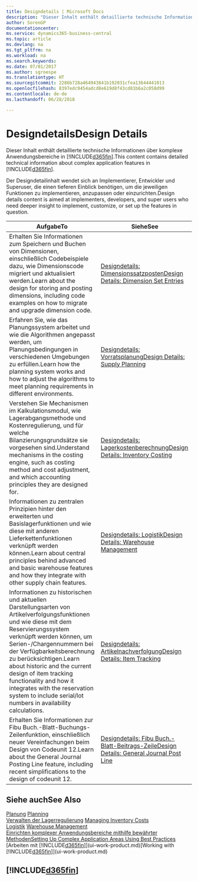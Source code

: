 ```yaml
---
title: Designdetails | Microsoft Docs
description: "Dieser Inhalt enthält detaillierte technische Informationen über komplexe Anwendungsbereiche in  Business Central."
author: SorenGP
documentationcenter: 
ms.service: dynamics365-business-central
ms.topic: article
ms.devlang: na
ms.tgt_pltfrm: na
ms.workload: na
ms.search.keywords: 
ms.date: 07/01/2017
ms.author: sgroespe
ms.translationtype: HT
ms.sourcegitcommit: 2286b728a464943841b192031cfea13644441013
ms.openlocfilehash: 8397edc9454adcd8e619d8f43cd81b6a2c058d99
ms.contentlocale: de-de
ms.lasthandoff: 06/28/2018

---
```

# <a name="design-details"></a><span data-ttu-id="c31e2-103">Designdetails</span><span class="sxs-lookup"><span data-stu-id="c31e2-103">Design Details</span></span>
<span data-ttu-id="c31e2-104">Dieser Inhalt enthält detaillierte technische Informationen über komplexe Anwendungsbereiche in [!INCLUDE[d365fin](includes/d365fin_md.md)].</span><span class="sxs-lookup"><span data-stu-id="c31e2-104">This content contains detailed technical information about complex application features in [!INCLUDE[d365fin](includes/d365fin_md.md)].</span></span>  

 <span data-ttu-id="c31e2-105">Der Designdetailinhalt wendet sich an Implementierer, Entwickler und Superuser, die einen tieferen Einblick benötigen, um die jeweiligen Funktionen zu implementieren, anzupassen oder einzurichten.</span><span class="sxs-lookup"><span data-stu-id="c31e2-105">Design details content is aimed at implementers, developers, and super users who need deeper insight to implement, customize, or set up the features in question.</span></span>  

|<span data-ttu-id="c31e2-106">**Aufgabe**</span><span class="sxs-lookup"><span data-stu-id="c31e2-106">**To**</span></span>|<span data-ttu-id="c31e2-107">**Siehe**</span><span class="sxs-lookup"><span data-stu-id="c31e2-107">**See**</span></span>|  
|------------|-------------|  
|<span data-ttu-id="c31e2-108">Erhalten Sie Informationen zum Speichern und Buchen von Dimensionen, einschließlich Codebeispiele dazu, wie Dimensionscode migriert und aktualisiert werden.</span><span class="sxs-lookup"><span data-stu-id="c31e2-108">Learn about the design for storing and posting dimensions, including code examples on how to migrate and upgrade dimension code.</span></span>|[<span data-ttu-id="c31e2-109">Designdetails: Dimensionssatzposten</span><span class="sxs-lookup"><span data-stu-id="c31e2-109">Design Details: Dimension Set Entries</span></span>](design-details-dimension-set-entries.md)|  
|<span data-ttu-id="c31e2-110">Erfahren Sie, wie das Planungssystem arbeitet und wie die Algorithmen angepasst werden, um Planungsbedingungen in verschiedenen Umgebungen zu erfüllen.</span><span class="sxs-lookup"><span data-stu-id="c31e2-110">Learn how the planning system works and how to adjust the algorithms to meet planning requirements in different environments.</span></span>|[<span data-ttu-id="c31e2-111">Designdetails: Vorratsplanung</span><span class="sxs-lookup"><span data-stu-id="c31e2-111">Design Details: Supply Planning</span></span>](design-details-supply-planning.md)|  
|<span data-ttu-id="c31e2-112">Verstehen Sie Mechanismen im Kalkulationsmodul, wie Lagerabgangsmethode und Kostenregulierung, und für welche Bilanzierungsgrundsätze sie vorgesehen sind.</span><span class="sxs-lookup"><span data-stu-id="c31e2-112">Understand mechanisms in the costing engine, such as costing method and cost adjustment, and which accounting principles they are designed for.</span></span>|[<span data-ttu-id="c31e2-113">Designdetails: Lagerkostenberechnung</span><span class="sxs-lookup"><span data-stu-id="c31e2-113">Design Details: Inventory Costing</span></span>](design-details-inventory-costing.md)|  
|<span data-ttu-id="c31e2-114">Informationen zu zentralen Prinzipien hinter den erweiterten und Basislagerfunktionen und wie diese mit anderen Lieferkettenfunktionen verknüpft werden können.</span><span class="sxs-lookup"><span data-stu-id="c31e2-114">Learn about central principles behind advanced and basic warehouse features and how they integrate with other supply chain features.</span></span>|[<span data-ttu-id="c31e2-115">Designdetails: Logistik</span><span class="sxs-lookup"><span data-stu-id="c31e2-115">Design Details: Warehouse Management</span></span>](design-details-warehouse-management.md)|  
|<span data-ttu-id="c31e2-116">Informationen zu historischen und aktuellen Darstellungsarten von Artikelverfolgungsfunktionen und wie diese mit dem Reservierungssystem verknüpft werden können, um Serien-/Chargennummern bei der Verfügbarkeitsberechnung zu berücksichtigen.</span><span class="sxs-lookup"><span data-stu-id="c31e2-116">Learn about historic and the current design of item tracking functionality and how it integrates with the reservation system to include serial/lot numbers in availability calculations.</span></span>|[<span data-ttu-id="c31e2-117">Designdetails: Artikelnachverfolgung</span><span class="sxs-lookup"><span data-stu-id="c31e2-117">Design Details: Item Tracking</span></span>](design-details-item-tracking.md)|  
|<span data-ttu-id="c31e2-118">Erhalten Sie Informationen zur Fibu Buch.-Blatt-Buchungs-Zeilenfunktion, einschließlich neuer Vereinfachungen beim Design von Codeunit 12.</span><span class="sxs-lookup"><span data-stu-id="c31e2-118">Learn about the General Journal Posting Line feature, including recent simplifications to the design of codeunit 12.</span></span>|[<span data-ttu-id="c31e2-119">Designdetails: Fibu Buch.-Blatt-Beitrags-Zeile</span><span class="sxs-lookup"><span data-stu-id="c31e2-119">Design Details: General Journal Post Line</span></span>](design-details-general-journal-post-line.md)|  

## <a name="see-also"></a><span data-ttu-id="c31e2-120">Siehe auch</span><span class="sxs-lookup"><span data-stu-id="c31e2-120">See Also</span></span>  
 <span data-ttu-id="c31e2-121">[Planung](production-planning.md) </span><span class="sxs-lookup"><span data-stu-id="c31e2-121">[Planning](production-planning.md) </span></span>  
 <span data-ttu-id="c31e2-122">[Verwalten der Lagerregulierung](finance-manage-inventory-costs.md) </span><span class="sxs-lookup"><span data-stu-id="c31e2-122">[Managing Inventory Costs](finance-manage-inventory-costs.md) </span></span>  
 <span data-ttu-id="c31e2-123">[Logistik](warehouse-manage-warehouse.md) </span><span class="sxs-lookup"><span data-stu-id="c31e2-123">[Warehouse Management](warehouse-manage-warehouse.md) </span></span>  
 [<span data-ttu-id="c31e2-124">Einrichten komplexer Anwendungsbereiche mithilfe bewährter Methoden</span><span class="sxs-lookup"><span data-stu-id="c31e2-124">Setting Up Complex Application Areas Using Best Practices</span></span>](set-up-complex-application-areas-using-best-practices.md)  
 <span data-ttu-id="c31e2-125">[Arbeiten mit [!INCLUDE[d365fin](includes/d365fin_md.md)]](ui-work-product.md)</span><span class="sxs-lookup"><span data-stu-id="c31e2-125">[Working with [!INCLUDE[d365fin](includes/d365fin_md.md)]](ui-work-product.md)</span></span>

 ## [!INCLUDE[d365fin](includes/free_trial_md.md)]  
  

